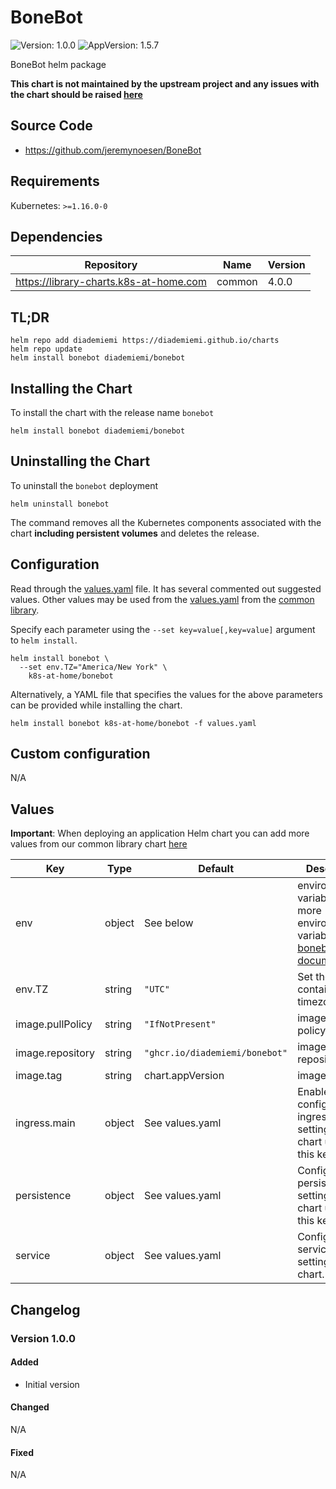 # BoneBot

![Version: 1.0.0](https://img.shields.io/badge/Version-1.0.0-informational?style=flat-square) ![AppVersion: 1.5.7](https://img.shields.io/badge/AppVersion-1.0.0-informational?style=flat-square)

BoneBot helm package

**This chart is not maintained by the upstream project and any issues with the chart should be raised [here](https://github.com/k8s-at-home/charts/issues/new/choose)**

## Source Code

* https://github.com/jeremynoesen/BoneBot

## Requirements

Kubernetes: `>=1.16.0-0`

## Dependencies

| Repository | Name | Version |
|------------|------|---------|
| https://library-charts.k8s-at-home.com | common | 4.0.0 |

## TL;DR

```console
helm repo add diademiemi https://diademiemi.github.io/charts
helm repo update
helm install bonebot diademiemi/bonebot
```

## Installing the Chart

To install the chart with the release name `bonebot`

```console
helm install bonebot diademiemi/bonebot
```

## Uninstalling the Chart

To uninstall the `bonebot` deployment

```console
helm uninstall bonebot
```

The command removes all the Kubernetes components associated with the chart **including persistent volumes** and deletes the release.

## Configuration

Read through the [values.yaml](./values.yaml) file. It has several commented out suggested values.
Other values may be used from the [values.yaml](https://github.com/k8s-at-home/library-charts/tree/main/charts/stable/common/values.yaml) from the [common library](https://github.com/k8s-at-home/library-charts/tree/main/charts/stable/common).

Specify each parameter using the `--set key=value[,key=value]` argument to `helm install`.

```console
helm install bonebot \
  --set env.TZ="America/New York" \
    k8s-at-home/bonebot
```

Alternatively, a YAML file that specifies the values for the above parameters can be provided while installing the chart.

```console
helm install bonebot k8s-at-home/bonebot -f values.yaml
```

## Custom configuration

N/A

## Values

**Important**: When deploying an application Helm chart you can add more values from our common library chart [here](https://github.com/k8s-at-home/library-charts/tree/main/charts/stable/common)

| Key | Type | Default | Description |
|-----|------|---------|-------------|
| env | object | See below | environment variables. See more environment variables in the [bonebot documentation](https://bonebot.org/docs). |
| env.TZ | string | `"UTC"` | Set the container timezone |
| image.pullPolicy | string | `"IfNotPresent"` | image pull policy |
| image.repository | string | `"ghcr.io/diademiemi/bonebot"` | image repository |
| image.tag | string | chart.appVersion | image tag |
| ingress.main | object | See values.yaml | Enable and configure ingress settings for the chart under this key. |
| persistence | object | See values.yaml | Configure persistence settings for the chart under this key. |
| service | object | See values.yaml | Configures service settings for the chart. |

## Changelog

### Version 1.0.0

#### Added

- Initial version

#### Changed

N/A

#### Fixed

N/A

